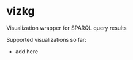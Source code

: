 # vizkg

Visualization wrapper for SPARQL query results

Supported visualizations so far:
- add here
